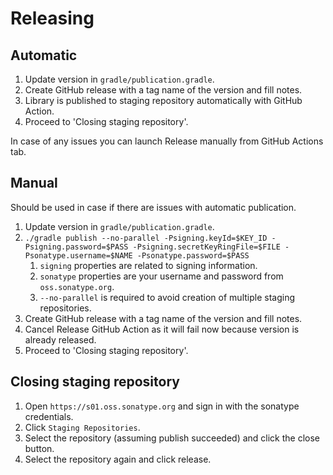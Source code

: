 # Releasing

## Automatic

1. Update version in `gradle/publication.gradle`.
2. Create GitHub release with a tag name of the version and fill notes.
3. Library is published to staging repository automatically with GitHub Action.
4. Proceed to 'Closing staging repository'.

In case of any issues you can launch Release manually from GitHub Actions tab.

## Manual

Should be used in case if there are issues with automatic publication.

1. Update version in `gradle/publication.gradle`.
2. `./gradle publish --no-parallel -Psigning.keyId=$KEY_ID -Psigning.password=$PASS -Psigning.secretKeyRingFile=$FILE -Psonatype.username=$NAME -Psonatype.password=$PASS`
    1. `signing` properties are related to signing information.
    2. `sonatype` properties are your username and password from `oss.sonatype.org`.
    3. `--no-parallel` is required to avoid creation of multiple staging repositories.
3. Create GitHub release with a tag name of the version and fill notes.
4. Cancel Release GitHub Action as it will fail now because version is already released.
5. Proceed to 'Closing staging repository'.

## Closing staging repository

1. Open `https://s01.oss.sonatype.org` and sign in with the sonatype credentials.
2. Click `Staging Repositories`.
3. Select the repository (assuming publish succeeded) and click the close button.
4. Select the repository again and click release.
